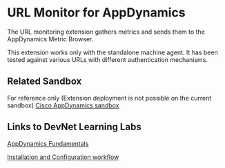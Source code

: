 # URL Monitor for AppDynamics
The URL monitoring extension gathers metrics and sends them to the AppDynamics Metric Browser.

This extension works only with the standalone machine agent. It has been tested against various URLs with different authentication mechanisms.


## Related Sandbox
For reference only (Extension deployment is not possible on the current sandbox) [Cisco AppDynamics sandbox](https://devnetsandbox.cisco.com/RM/Diagram/Index/9e056219-ab84-4741-9485-de3d3446caf2?diagramType=Topology)

## Links to DevNet Learning Labs
[AppDynamics Fundamentals](https://developer.cisco.com/learning/modules/appdynamics-fundamentals)

[Installation and Configuration workflow](https://github.com/Appdynamics/url-monitoring-extension/blob/master/README.md)

